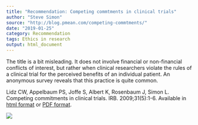 ```yaml
---
title: "Recommendation: Competing commtments in clinical trials"
author: "Steve Simon"
source: "http://blog.pmean.com/competing-commtments/"
date: "2019-01-25"
category: Recommendation
tags: Ethics in research
output: html_document
---
```


The title is a bit misleading. It does not involve financial or
non-financial conflicts of interest, but rather when clinical
researchers violate the rules of a clinical trial for the perceived
benefits of an individual patient. An anonymous survey reveals that this
practice is quite common.

<!---More--->

Lidz CW, Appelbaum PS, Joffe S, Albert K, Rosenbaum J, Simon L.
Competing commitments in clinical trials. IRB. 2009;31(5):1-6. Available
in [html format](https://www.ncbi.nlm.nih.gov/pmc/articles/PMC3677602/)
or [PDF
format](https://www.ncbi.nlm.nih.gov/pmc/articles/PMC3677602/pdf/nihms474746.pdf).

![](http://www.pmean.com/images/competing-commtments01.png)




